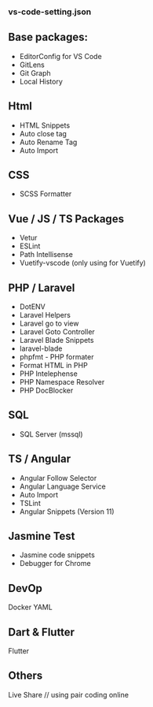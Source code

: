 ### vs-code-setting.json

## Base packages:

- EditorConfig for VS Code
- GitLens
- Git Graph
- Local History

## Html
- HTML Snippets
- Auto close tag
- Auto Rename Tag
- Auto Import

## CSS

- SCSS Formatter

## Vue / JS / TS Packages
- Vetur
- ESLint
- Path Intellisense
- Vuetify-vscode (only using for Vuetify)

## PHP / Laravel
- DotENV
- Laravel Helpers
- Laravel go to view
- Laravel Goto Controller
- Laravel Blade Snippets
- laravel-blade
- phpfmt - PHP formater
- Format HTML in PHP
- PHP Intelephense
- PHP Namespace Resolver
- PHP DocBlocker

## SQL

- SQL Server (mssql)


## TS / Angular 
- Angular Follow Selector
- Angular Language Service
- Auto Import
- TSLint
- Angular Snippets (Version 11)

## Jasmine Test

- Jasmine code snippets
- Debugger for Chrome

## DevOp
Docker
YAML

## Dart & Flutter
Flutter

## Others

Live Share // using pair coding online

